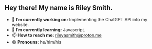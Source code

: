 ## Hey there! My name is Riley Smith.
- 🔭 **I’m currently working on:** Implementing the ChatGPT API into my website.
- 🌱 **I’m currently learning:** Javascript.
- 📫 **How to reach me:** rileyasmith@proton.me
- 😄 **Pronouns:** he/him/his


